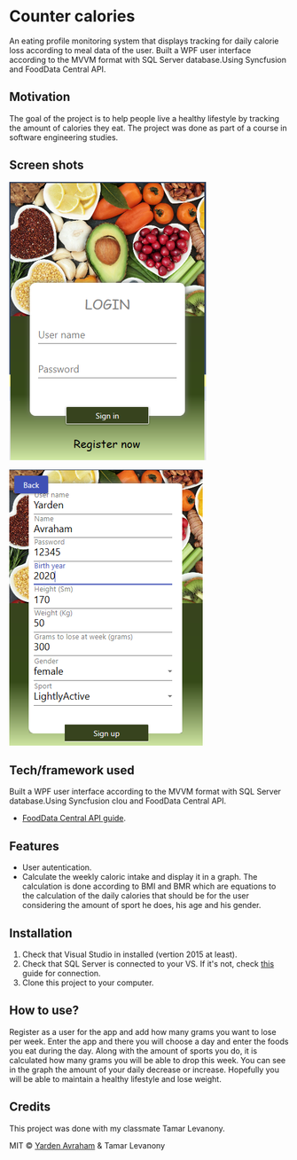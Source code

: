 # Counter calories

An eating profile monitoring system that displays tracking for daily calorie loss according to meal data of the user.
Built a WPF user interface according to the MVVM format with SQL Server database.Using Syncfusion and FoodData Central API.

## Motivation

The goal of the project is to help people live a healthy lifestyle by tracking the amount of calories they eat.
The project was done as part of a course in software engineering studies.

## Screen shots

![Image of Yaktocat](https://github.com/yardenavraham/CounterCalories/blob/master/Screenshot_1.jpeg)

![Image of Yaktocat](https://github.com/yardenavraham/CounterCalories/blob/master/Screenshot_2.jpeg)

## Tech/framework used

Built a WPF user interface according to the MVVM format with SQL Server database.Using Syncfusion clou and FoodData Central API. 
- [FoodData Central API guide](https://fdc.nal.usda.gov/api-guide.html).

## Features

- User autentication.
- Calculate the weekly caloric intake and display it in a graph. The calculation is done according to BMI and BMR which are equations to the calculation of the daily calories    that should be for the user considering the amount of sport he does, his age and his gender.

## Installation

1. Check that Visual Studio in installed (vertion 2015 at least). 
2. Check that SQL Server is connected to your VS. If it's not, check [this](https://blogs.gre.ac.uk/cmssupport/application-development/programming/asp-net/connecting-to-sql-server-using-visual-studio/) guide for connection.
3. Clone this project to your computer.

## How to use?

Register as a user for the app and add how many grams you want to lose per week.
Enter the app and there you will choose a day and enter the foods you eat during the day. Along with the amount of sports you do, it is calculated how many grams you will be able to drop this week.
You can see in the graph the amount of your daily decrease or increase.
Hopefully you will be able to maintain a healthy lifestyle and lose weight.

## Credits

This project was done with my classmate Tamar Levanony. 

MIT © [Yarden Avraham](https://github.com/yardenavraham) & Tamar Levanony


